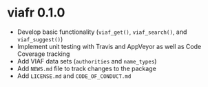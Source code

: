 # viafr 0.1.0

* Develop basic functionality (`viaf_get()`, `viaf_search()`, and `viaf_suggest()`)
* Implement unit testing with Travis and AppVeyor as well as Code Coverage tracking
* Add VIAF data sets (`authorities` and `name_types`)
* Add `NEWS.md` file to track changes to the package
* Add `LICENSE.md` and `CODE_OF_CONDUCT.md`
